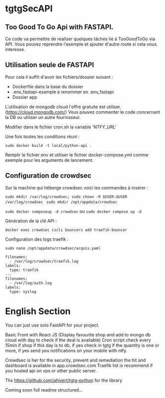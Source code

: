 # tgtgSecAPI

## Too Good To Go Api with FASTAPI.

Ce code va permettre de realiser quelques tâches lié à TooGoodToGo via API.
Vous pouvez reprendre l'exemple et ajouter d'autre route si cela vous interesse.

## Utilisation seule de FASTAPI

Pour cela il suffit d'avoir les fichiers/dossier suivant : 

- Dockerfile dans la base du dossier
- .env_fastapi-example à renommer en .env_fastapi
- Dossier app

L'utilisation de mongodb cloud l'offre gratuite est utiliser. (https://cloud.mongodb.com/) 
Vous pouvez commenter le code concernant la DB ou utiliser un autre fournisseur.

Modifier dans le fichier cron.sh la variable 'NTFY_URL'

Une fois toutes les conditions réuni :

```sudo docker build -t local/python-api .```

Remplir le fichier env et utiliser le fichier docker-compose.yml comme exemple pour les arguments de lancement.

## Configuration de crowdsec

Sur la machine qui héberge crowdsec voici les commandes à insérer :

```sudo mkdir /var/log/crowdsec; sudo chown -R $USER:$USER /var/log/crowdsec ```
```sudo mkdir /opt/appdata/crowdsec```

```sudo docker composeup -d crowdsec```
ou
```sudo docker compose up -d ```

Génération de la clé API :

```docker exec crowdsec cscli bouncers add traefik-bouncer```

Configuration des logs traefik :

```sudo nano /opt/appdata/crowdsec/acquis.yaml```
```
filenames:
  - /var/log/crowdsec/traefik.log
labels:
  type: traefik
---
filenames:
  - /var/log/auth.log
labels:
  type: syslog
```



# English Section
You can just use solo FastAPI for your project.



Basic Front with React JS (Display favourite shop and add to mongo db cloud with day to check if the deal is available)
Cron script check every 15min if shop if this day is to db, if yes check in tgtg if the quantity is one or more, if yes send you notifications on your mobile with ntfy.

Crowdsec is her for the security, prevent and remediation the hit and dashboard is available in app.crowdsec.com
Traefik list is recommend if you hosted api on vps or other public server.

Thx https://github.com/ahivert/tgtg-python for the library



Coming soon full readme structured...
